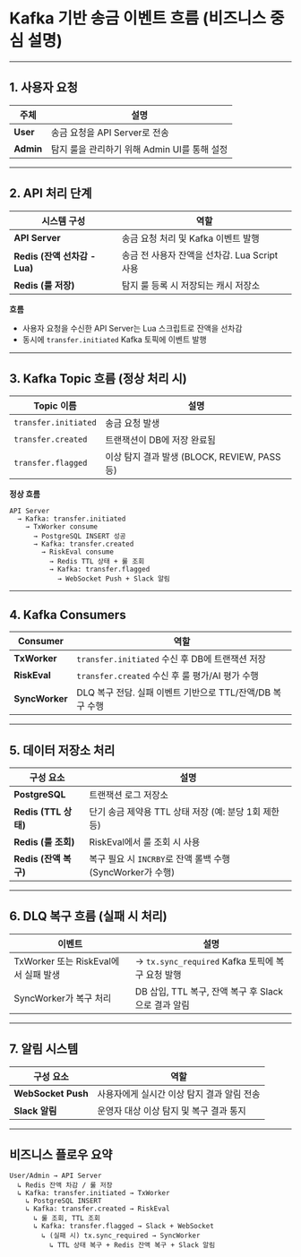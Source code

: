 # Kafka 기반 송금 이벤트 흐름 (비즈니스 중심 설명)

---

## 1. 사용자 요청

| 주체     | 설명 |
|----------|------|
| **User** | 송금 요청을 API Server로 전송 |
| **Admin** | 탐지 룰을 관리하기 위해 Admin UI를 통해 설정 |

---

## 2. API 처리 단계

| 시스템 구성 | 역할 |
|-------------|------|
| **API Server** | 송금 요청 처리 및 Kafka 이벤트 발행 |
| **Redis (잔액 선차감 - Lua)** | 송금 전 사용자 잔액을 선차감. Lua Script 사용 |
| **Redis (룰 저장)** | 탐지 룰 등록 시 저장되는 캐시 저장소 |

**흐름**
- 사용자 요청을 수신한 API Server는 Lua 스크립트로 잔액을 선차감
- 동시에 `transfer.initiated` Kafka 토픽에 이벤트 발행

---

## 3. Kafka Topic 흐름 (정상 처리 시)

| Topic 이름 | 설명 |
|------------|------|
| `transfer.initiated` | 송금 요청 발생 |
| `transfer.created` | 트랜잭션이 DB에 저장 완료됨 |
| `transfer.flagged` | 이상 탐지 결과 발생 (BLOCK, REVIEW, PASS 등) |

**정상 흐름**
```
API Server
  → Kafka: transfer.initiated
    → TxWorker consume
      → PostgreSQL INSERT 성공
      → Kafka: transfer.created
        → RiskEval consume
          → Redis TTL 상태 + 룰 조회
          → Kafka: transfer.flagged
            → WebSocket Push + Slack 알림
```

---

## 4. Kafka Consumers

| Consumer | 역할 |
|----------|------|
| **TxWorker** | `transfer.initiated` 수신 후 DB에 트랜잭션 저장 |
| **RiskEval** | `transfer.created` 수신 후 룰 평가/AI 평가 수행 |
| **SyncWorker** | DLQ 복구 전담. 실패 이벤트 기반으로 TTL/잔액/DB 복구 수행 |

---

## 5. 데이터 저장소 처리

| 구성 요소 | 설명 |
|-----------|------|
| **PostgreSQL** | 트랜잭션 로그 저장소 |
| **Redis (TTL 상태)** | 단기 송금 제약용 TTL 상태 저장 (예: 분당 1회 제한 등) |
| **Redis (룰 조회)** | RiskEval에서 룰 조회 시 사용 |
| **Redis (잔액 복구)** | 복구 필요 시 `INCRBY`로 잔액 롤백 수행 (SyncWorker가 수행) |

---

## 6. DLQ 복구 흐름 (실패 시 처리)

| 이벤트 | 설명 |
|--------|------|
| TxWorker 또는 RiskEval에서 실패 발생 | → `tx.sync_required` Kafka 토픽에 복구 요청 발행 |
| SyncWorker가 복구 처리 | DB 삽입, TTL 복구, 잔액 복구 후 Slack으로 결과 알림 |

---

## 7. 알림 시스템

| 구성 요소 | 역할 |
|-----------|------|
| **WebSocket Push** | 사용자에게 실시간 이상 탐지 결과 알림 전송 |
| **Slack 알림** | 운영자 대상 이상 탐지 및 복구 결과 통지 |

---

## 비즈니스 플로우 요약

```
User/Admin → API Server
  ↳ Redis 잔액 차감 / 룰 저장
  ↳ Kafka: transfer.initiated → TxWorker
    ↳ PostgreSQL INSERT
    ↳ Kafka: transfer.created → RiskEval
      ↳ 룰 조회, TTL 조회
      ↳ Kafka: transfer.flagged → Slack + WebSocket
        ↳ (실패 시) tx.sync_required → SyncWorker
          ↳ TTL 상태 복구 + Redis 잔액 복구 + Slack 알림
```
